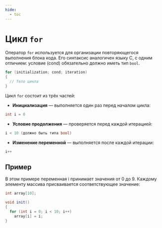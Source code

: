 ```yaml
---
hide:
  - toc
---
```


# Цикл `for`

Оператор `for` используется для организации повторяющегося выполнения блока кода. Его синтаксис аналогичен языку C, с одним отличием: условие (cond) обязательно должно иметь тип `bool`.
```cs
for (initialization; cond; iteration) 
{
  // Тело цикла
}
```
Цикл `for` состоит из трёх частей:  

- **Инициализация** — выполняется один раз перед началом цикла:  
```cs
int i = 0
```
- **Условие продолжения** — проверяется перед каждой итерацией:
```cs
i < 10 (должно быть типа bool)
```
- **Изменение переменной** — выполняется после каждой итерации:
```cs
i++
```

## Пример
В этом примере переменная i принимает значения от 0 до 9. Каждому элементу массива присваивается соответствующее значение:
```cs
int array[10];

void init()
{
  for (int i = 0; i < 10; i++) 
    array[i] = i;
}

```